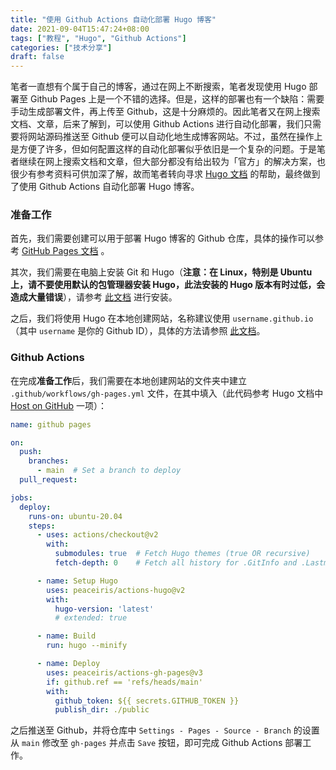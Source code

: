 ```yaml
---
title: "使用 Github Actions 自动化部署 Hugo 博客"
date: 2021-09-04T15:47:24+08:00
tags: ["教程", "Hugo", "Github Actions"]
categories: ["技术分享"]
draft: false
---
```


笔者一直想有个属于自己的博客，通过在网上不断搜索，笔者发现使用 Hugo 部署至 Github Pages 上是一个不错的选择。但是，这样的部署也有一个缺陷：需要手动生成部署文件，再上传至 Github，这是十分麻烦的。因此笔者又在网上搜索文档、文章，后来了解到，可以使用 Github Actions 进行自动化部署，我们只需要将网站源码推送至 Github 便可以自动化地生成博客网站。不过，虽然在操作上是方便了许多，但如何配置这样的自动化部署似乎依旧是一个复杂的问题。于是笔者继续在网上搜索文档和文章，但大部分都没有给出较为「官方」的解决方案，也很少有参考资料可供加深了解，故而笔者转向寻求 [Hugo 文档](https://gohugo.io/documentation/) 的帮助，最终做到了使用 Github Actions 自动化部署 Hugo 博客。

### 准备工作

首先，我们需要创建可以用于部署 Hugo 博客的 Github 仓库，具体的操作可以参考 [GitHub Pages 文档](https://docs.github.com/en/pages) 。

其次，我们需要在电脑上安装 Git 和 Hugo（**注意：在 Linux，特别是 Ubuntu 上，请不要使用默认的包管理器安装 Hugo，此法安装的 Hugo 版本有时过低，会造成大量错误**），请参考 [此文档](https://gohugo.io/getting-started/installing/) 进行安装。

之后，我们将使用 Hugo 在本地创建网站，名称建议使用 `username.github.io`（其中 `username` 是你的 Github ID），具体的方法请参照 [此文档](https://gohugo.io/getting-started/quick-start/)。

### Github Actions

在完成**准备工作**后，我们需要在本地创建网站的文件夹中建立 `.github/workflows/gh-pages.yml` 文件，在其中填入（此代码参考 Hugo 文档中 [Host on GitHub](https://gohugo.io/hosting-and-deployment/hosting-on-github/#build-hugo-with-github-action) 一项）：

```yaml
name: github pages

on:
  push:
    branches:
      - main  # Set a branch to deploy
  pull_request:

jobs:
  deploy:
    runs-on: ubuntu-20.04
    steps:
      - uses: actions/checkout@v2
        with:
          submodules: true  # Fetch Hugo themes (true OR recursive)
          fetch-depth: 0    # Fetch all history for .GitInfo and .Lastmod

      - name: Setup Hugo
        uses: peaceiris/actions-hugo@v2
        with:
          hugo-version: 'latest'
          # extended: true

      - name: Build
        run: hugo --minify

      - name: Deploy
        uses: peaceiris/actions-gh-pages@v3
        if: github.ref == 'refs/heads/main'
        with:
          github_token: ${{ secrets.GITHUB_TOKEN }}
          publish_dir: ./public
```

之后推送至 Github，并将仓库中 `Settings - Pages - Source - Branch` 的设置从 `main` 修改至 `gh-pages` 并点击 `Save` 按钮，即可完成 Github Actions 部署工作。